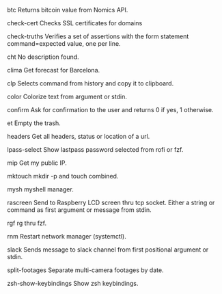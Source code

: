 btc                    Returns bitcoin value from Nomics API.

check-cert             Checks SSL certificates for domains

check-truths           Verifies a set of assertions with the form statement command=expected value, one per line.

cht                    No description found.

clima                  Get forecast for Barcelona.

clp                    Selects command from history and copy it to clipboard.

color                  Colorize text from argument or stdin.

confirm                Ask for confirmation to the user and returns 0 if yes, 1 otherwise.

et                     Empty the trash.

headers                Get all headers, status or location of a url.

lpass-select           Show lastpass password selected from rofi or fzf.

mip                    Get my public IP.

mktouch                mkdir -p and touch combined.

mysh                   myshell manager.

rascreen               Send to Raspberry LCD screen thru tcp socket. Either a string or command as first argument or message from stdin.

rgf                    rg thru fzf.

rnm                    Restart network manager (systemctl).

slack                  Sends message to slack channel from first positional argument or stdin.

split-footages         Separate multi-camera footages by date.

zsh-show-keybindings   Show zsh keybindings.
